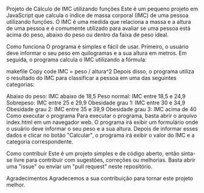 Projeto de Cálculo de IMC utilizando funções
Este é um pequeno projeto em JavaScript que calcula o índice de massa corporal (IMC) de uma pessoa utilizando funções. O IMC é uma medida que relaciona a massa e a altura de uma pessoa e é comumente utilizado para avaliar se uma pessoa está acima do peso, abaixo do peso ou dentro da faixa de peso ideal.

Como funciona
O programa é simples e fácil de usar. Primeiro, o usuário deve informar o seu peso em quilogramas e a sua altura em metros. Em seguida, o programa calcula o IMC utilizando a fórmula:

makefile
Copy code
IMC = peso / altura^2
Depois disso, o programa utiliza o resultado do IMC para classificar a pessoa em uma das seguintes categorias:

Abaixo do peso: IMC abaixo de 18,5
Peso normal: IMC entre 18,5 e 24,9
Sobrepeso: IMC entre 25 e 29,9
Obesidade grau 1: IMC entre 30 e 34,9
Obesidade grau 2: IMC entre 35 e 39,9
Obesidade grau 3: IMC acima de 40
Como executar o programa
Para executar o programa, basta abrir o arquivo index.html em um navegador web. O programa irá exibir um formulário onde o usuário deve informar o seu peso e a sua altura. Depois de informar esses dados e clicar no botão "Calcular", o programa irá exibir o valor do IMC e a categoria correspondente.

Como contribuir
Este é um projeto simples e de código aberto, então sinta-se livre para contribuir com sugestões, correções ou melhorias. Basta abrir uma "issue" ou enviar um "pull request" neste repositório.

Agradecimentos
Agradecemos a sua contribuição para tornar este projeto melhor.
